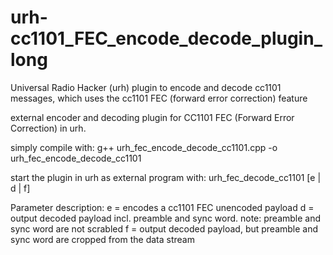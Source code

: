# urh-cc1101_FEC_encode_decode_plugin_long
Universal Radio Hacker (urh) plugin to encode and decode cc1101 messages, which uses the cc1101 FEC (forward error correction) feature

external encoder and decoding plugin for CC1101 FEC (Forward Error Correction) in urh.

simply compile with: 
g++ urh_fec_encode_decode_cc1101.cpp -o urh_fec_encode_decode_cc1101

start the plugin in urh as external program with:
urh_fec_decode_cc1101 [e | d | f]

Parameter description:
e = encodes a cc1101 FEC unencoded payload
d = output decoded payload incl. preamble and sync word. note: preamble and sync word are not scrabled
f = output decoded payload, but preamble and sync word are cropped from the data stream

